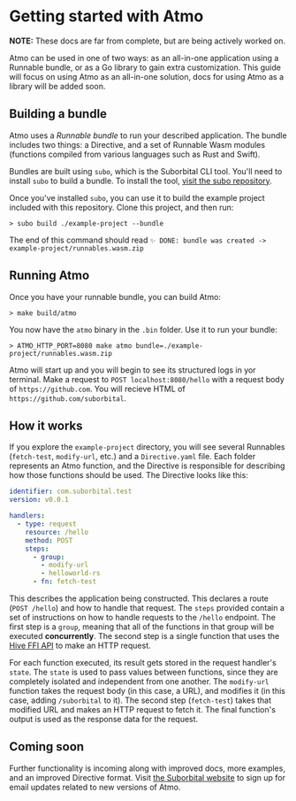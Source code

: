 # Getting started with Atmo

**NOTE:** These docs are far from complete, but are being actively worked on.

Atmo can be used in one of two ways: as an all-in-one application using a Runnable bundle, or as a Go library to gain extra customization. This guide will focus on using Atmo as an all-in-one solution, docs for using Atmo as a library will be added soon.

## Building a bundle
Atmo uses a _Runnable bundle_ to run your described application. The bundle includes two things: a Directive, and a set of Runnable Wasm modules (functions compiled from various languages such as Rust and Swift).

Bundles are built using `subo`, which is the Suborbital CLI tool. You'll need to install `subo` to build a bundle. To install the tool, [visit the subo repository](https://github.com/suborbital/subo).

Once you've installed `subo`, you can use it to build the example project included with this repository. Clone this project, and then run:
```
> subo build ./example-project --bundle
```
The end of this command should read `✨ DONE: bundle was created -> example-project/runnables.wasm.zip`

## Running Atmo
Once you have your runnable bundle, you can build Atmo:
```
> make build/atmo
```
You now have the `atmo` binary in the `.bin` folder. Use it to run your bundle:
```
> ATMO_HTTP_PORT=8080 make atmo bundle=./example-project/runnables.wasm.zip
```
Atmo will start up and you will begin to see its structured logs in yor terminal. Make a request to `POST localhost:8080/hello` with a request body of `https://github.com`. You will recieve HTML of `https://github.com/suborbital`.

## How it works
If you explore the `example-project` directory, you will see several Runnables (`fetch-test`, `modify-url`, etc.) and a `Directive.yaml` file. Each folder represents an Atmo function, and the Directive is responsible for describing how those functions should be used. The Directive looks like this:
```yaml
identifier: com.suborbital.test
version: v0.0.1

handlers:
  - type: request
    resource: /hello
    method: POST
    steps:
      - group:
        - modify-url
        - helloworld-rs
      - fn: fetch-test
```
This describes the application being constructed. This declares a route (`POST /hello`) and how to handle that request. The `steps` provided contain a set of instructions on how to handle requests to the `/hello` endpoint. The first step is a `group`, meaning that all of the functions in that group will be executed **concurrently**. The second step is a single function that uses the [Hive FFI API](https://github.com/suborbital/hive-wasm) to make an HTTP request.

For each function executed, its result gets stored in the request handler's `state`. The `state` is used to pass values between functions, since they are completely isolated and independent from one another. The `modify-url` function takes the request body (in this case, a URL), and modifies it (in this case, adding `/suborbital` to it). The second step (`fetch-test`) takes that modified URL and makes an HTTP request to fetch it. The final function's output is used as the response data for the request.

## Coming soon
Further functionality is incoming along with improved docs, more examples, and an improved Directive format. Visit [the Suborbital website](https://suborbital.dev) to sign up for email updates related to new versions of Atmo.